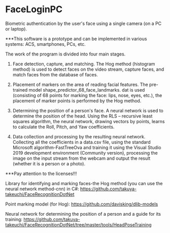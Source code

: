 # FaceLoginPC
 Biometric authentication by the user's face using a single camera (on a PC or laptop).
 
 ***This software is a prototype and can be implemented in various systems: ACS, smartphones, PCs, etc.

The work of the program is divided into four main stages.
1) Face detection, capture, and matching. The Hog method (histogram method) is used to detect faces on the video stream, capture faces, and match faces from the database of faces.

2) Placement of markers on the area of reading facial features. The pre-trained model shape_predictor_68_face_landmarks. dat is used (consisting of 68 points for marking the face: lips, nose, eyes, etc.), the placement of marker points is performed by the Hog method.

3) Determining the position of a person's face. A neural network is used to determine the position of the head. Using the RLS – recursive least squares algorithm, the neural network, drawing vectors by points, learns to calculate the Roll, Pitch, and Yaw coefficients.

4) Data collection and processing by the resulting neural network. Collecting all the coefficients in a data.csv file, using the standard Microsoft algorithm-FastTreeOva and training it using the Visual Studio 2019 development environment (Community version), processing the image on the input stream from the webcam and output the result (whether it is a person or a photo).

***Pay attention to the licenses!!!

Library for identifying and marking faces-the Hog method (you can use the neural network method-cnn) in C#: https://github.com/takuya-takeuchi/FaceRecognitionDotNet

Point marking model (for Hog): https://github.com/davisking/dlib-models

Neural network for determining the position of a person and a guide for its training: https://github.com/takuya-takeuchi/FaceRecognitionDotNet/tree/master/tools/HeadPoseTraining
